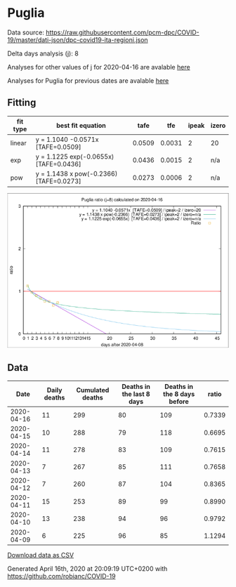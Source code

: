 # Puglia

Data source: https://raw.githubusercontent.com/pcm-dpc/COVID-19/master/dati-json/dpc-covid19-ita-regioni.json

Delta days analysis (j): 8

Analyses for other values of j for 2020-04-16 are avalable [here](../2020-04-16/README.md)

Analyses for Puglia for previous dates are avalable [here](../README.md)

## Fitting 
|fit type|best fit equation|tafe|tfe|ipeak|izero|
|-------|-----|--------|------|---|---|
|linear|y = 1.1040 -0.0571x  [TAFE=0.0509]|0.0509|0.0031|2|20|
|exp|y = 1.1225 exp(-0.0655x)  [TAFE=0.0436]|0.0436|0.0015|2|n/a|
|pow|y = 1.1438 x pow(-0.2366)  [TAFE=0.0273]|0.0273|0.0006|2|n/a|

![Plot](COVID-19_puglia_j8_2020-04-16.png)

## Data
|Date|Daily deaths|Cumulated deaths|Deaths in the last 8 days|Deaths in the 8 days before|ratio|
|----|----------|-----------|-------|--------------------|-----|
|2020-04-16|11|299|80|109|0.7339|
|2020-04-15|10|288|79|118|0.6695|
|2020-04-14|11|278|83|109|0.7615|
|2020-04-13|7|267|85|111|0.7658|
|2020-04-12|7|260|87|104|0.8365|
|2020-04-11|15|253|89|99|0.8990|
|2020-04-10|13|238|94|96|0.9792|
|2020-04-09|6|225|96|85|1.1294|

[Download data as CSV](COVID-19_puglia_j8_2020-04-16.csv)

Generated April 16th, 2020 at 20:09:19 UTC+0200 with https://github.com/robianc/COVID-19
